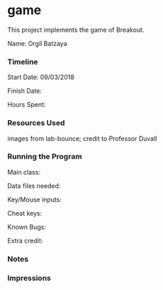 game
====

This project implements the game of Breakout.

Name: Orgil Batzaya

### Timeline

Start Date: 09/03/2018

Finish Date: 

Hours Spent:

### Resources Used
images from lab-bounce; credit to Professor Duvall

### Running the Program

Main class:

Data files needed: 

Key/Mouse inputs:

Cheat keys:

Known Bugs:

Extra credit:


### Notes


### Impressions

